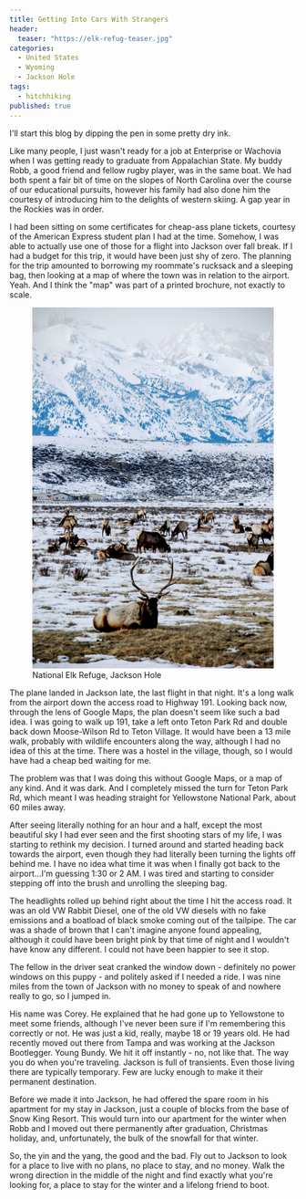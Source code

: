 ```yaml
---
title: Getting Into Cars With Strangers
header:
  teaser: "https://elk-refug-teaser.jpg"
categories:
  - United States
  - Wyoming
  - Jackson Hole
tags:
  - hitchhiking
published: true
---
```

I'll start this blog by dipping the pen in some pretty dry ink.

Like many people, I just wasn't ready for a job at Enterprise or Wachovia when I was getting ready to graduate from Appalachian State.  My buddy Robb, a good friend and fellow rugby player, was in the same boat.  We had both spent a fair bit of time on the slopes of North Carolina over the course of our educational pursuits, however his family had also done him the courtesy of introducing him to the delights of western skiing.  A gap year in the Rockies was in order.

I had been sitting on some certificates for cheap-ass plane tickets, courtesy of the American Express student plan I had at the time.  Somehow, I was able to actually use one of those for a flight into Jackson over fall break.  If I had a budget for this trip, it would have been just shy of zero.  The planning for the trip amounted to borrowing my roommate's rucksack and a sleeping bag, then looking at a map of where the town was in relation to the airport.  Yeah.  And I think the "map" was part of a printed brochure, not exactly to scale.

<figure class="half">
	<a href="https://pomaking.github.io/images/elk-refuge.JPG"><img src="/images/elk-refuge.JPG"></a>
	<figcaption>National Elk Refuge, Jackson Hole</figcaption>
</figure>

The plane landed in Jackson late, the last flight in that night.  It's a long walk from the airport down the access road to Highway 191.  Looking back now, through the lens of Google Maps, the plan doesn't seem like such a bad idea.  I was going to walk up 191, take a left onto Teton Park Rd and double back down Moose-Wilson Rd to Teton Village.  It would have been a 13 mile walk, probably with wildlife encounters along the way, although I had no idea of this at the time.  There was a hostel in the village, though, so I would have had a cheap bed waiting for me.

The problem was that I was doing this without Google Maps, or a map of any kind.  And it was dark.  And I completely missed the turn for Teton Park Rd, which meant I was heading straight for Yellowstone National Park, about 60 miles away.

After seeing literally nothing for an hour and a half, except the most beautiful sky I had ever seen and the first shooting stars of my life, I was starting to rethink my decision.  I turned around and started heading back towards the airport, even though they had literally been turning the lights off behind me.  I have no idea what time it was when I finally got back to the airport...I'm guessing 1:30 or 2 AM.  I was tired and starting to consider stepping off into the brush and unrolling the sleeping bag.  

The headlights rolled up behind right about the time I hit the access road.  It was an old VW Rabbit Diesel, one of the old VW diesels with no fake emissions and a boatload of black smoke coming out of the tailpipe.  The car was a shade of brown that I can't imagine anyone found appealing, although it could have been bright pink by that time of night and I wouldn't have know any different.  I could not have been happier to see it stop.

The fellow in the driver seat cranked the window down - definitely no power windows on this puppy - and politely asked if I needed a ride.  I was nine miles from the town of Jackson with no money to speak of and nowhere really to go, so I jumped in. 

His name was Corey.  He explained that he had gone up to Yellowstone to meet some friends, although I've never been sure if I'm remembering this correctly or not.  He was just a kid, really, maybe 18 or 19 years old.  He had recently moved out there from Tampa and was working at the Jackson Bootlegger.  Young Bundy.  We hit it off instantly - no, not like that.  The way you do when you're traveling.  Jackson is full of transients.  Even those living there are typically temporary.  Few are lucky enough to make it their permanent destination.  

Before we made it into Jackson, he had offered the spare room in his apartment for my stay in Jackson, just a couple of blocks from the base of Snow King Resort.  This would turn into our apartment for the winter when Robb and I moved out there permanently after graduation, Christmas holiday, and, unfortunately, the bulk of the snowfall for that winter.

So, the yin and the yang, the good and the bad.  Fly out to Jackson to look for a place to live with no plans, no place to stay, and no money.  Walk the wrong direction in the middle of the night and find exactly what you're looking for, a place to stay for the winter and a lifelong friend to boot.
